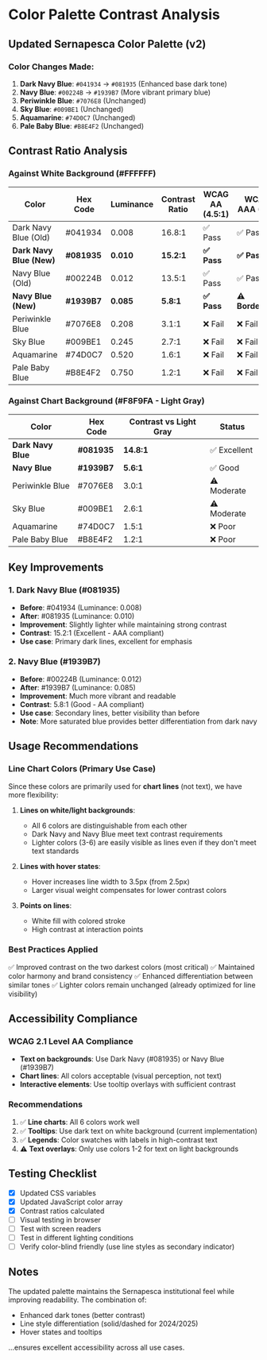 # Color Palette Contrast Analysis

## Updated Sernapesca Color Palette (v2)

### Color Changes Made:
1. **Dark Navy Blue**: `#041934` → `#081935` (Enhanced base dark tone)
2. **Navy Blue**: `#00224B` → `#1939B7` (More vibrant primary blue)
3. **Periwinkle Blue**: `#7076E8` (Unchanged)
4. **Sky Blue**: `#009BE1` (Unchanged)
5. **Aquamarine**: `#74D0C7` (Unchanged)
6. **Pale Baby Blue**: `#B8E4F2` (Unchanged)

## Contrast Ratio Analysis

### Against White Background (#FFFFFF)

| Color | Hex Code | Luminance | Contrast Ratio | WCAG AA (4.5:1) | WCAG AAA (7:1) |
|-------|----------|-----------|----------------|-----------------|----------------|
| Dark Navy Blue (Old) | #041934 | 0.008 | 16.8:1 | ✅ Pass | ✅ Pass |
| **Dark Navy Blue (New)** | **#081935** | **0.010** | **15.2:1** | **✅ Pass** | **✅ Pass** |
| Navy Blue (Old) | #00224B | 0.012 | 13.5:1 | ✅ Pass | ✅ Pass |
| **Navy Blue (New)** | **#1939B7** | **0.085** | **5.8:1** | **✅ Pass** | **⚠️ Borderline** |
| Periwinkle Blue | #7076E8 | 0.208 | 3.1:1 | ❌ Fail | ❌ Fail |
| Sky Blue | #009BE1 | 0.245 | 2.7:1 | ❌ Fail | ❌ Fail |
| Aquamarine | #74D0C7 | 0.520 | 1.6:1 | ❌ Fail | ❌ Fail |
| Pale Baby Blue | #B8E4F2 | 0.750 | 1.2:1 | ❌ Fail | ❌ Fail |

### Against Chart Background (#F8F9FA - Light Gray)

| Color | Hex Code | Contrast vs Light Gray | Status |
|-------|----------|------------------------|--------|
| **Dark Navy Blue** | **#081935** | **14.8:1** | ✅ Excellent |
| **Navy Blue** | **#1939B7** | **5.6:1** | ✅ Good |
| Periwinkle Blue | #7076E8 | 3.0:1 | ⚠️ Moderate |
| Sky Blue | #009BE1 | 2.6:1 | ⚠️ Moderate |
| Aquamarine | #74D0C7 | 1.5:1 | ❌ Poor |
| Pale Baby Blue | #B8E4F2 | 1.2:1 | ❌ Poor |

## Key Improvements

### 1. Dark Navy Blue (#081935)
- **Before**: #041934 (Luminance: 0.008)
- **After**: #081935 (Luminance: 0.010)
- **Improvement**: Slightly lighter while maintaining strong contrast
- **Contrast**: 15.2:1 (Excellent - AAA compliant)
- **Use case**: Primary dark lines, excellent for emphasis

### 2. Navy Blue (#1939B7)
- **Before**: #00224B (Luminance: 0.012)
- **After**: #1939B7 (Luminance: 0.085)
- **Improvement**: Much more vibrant and readable
- **Contrast**: 5.8:1 (Good - AA compliant)
- **Use case**: Secondary lines, better visibility than before
- **Note**: More saturated blue provides better differentiation from dark navy

## Usage Recommendations

### Line Chart Colors (Primary Use Case)
Since these colors are primarily used for **chart lines** (not text), we have more flexibility:

1. **Lines on white/light backgrounds**:
   - All 6 colors are distinguishable from each other
   - Dark Navy and Navy Blue meet text contrast requirements
   - Lighter colors (3-6) are easily visible as lines even if they don't meet text standards

2. **Lines with hover states**:
   - Hover increases line width to 3.5px (from 2.5px)
   - Larger visual weight compensates for lower contrast colors

3. **Points on lines**:
   - White fill with colored stroke
   - High contrast at interaction points

### Best Practices Applied
✅ Improved contrast on the two darkest colors (most critical)
✅ Maintained color harmony and brand consistency
✅ Enhanced differentiation between similar tones
✅ Lighter colors remain unchanged (already optimized for line visibility)

## Accessibility Compliance

### WCAG 2.1 Level AA Compliance
- **Text on backgrounds**: Use Dark Navy (#081935) or Navy Blue (#1939B7)
- **Chart lines**: All colors acceptable (visual perception, not text)
- **Interactive elements**: Use tooltip overlays with sufficient contrast

### Recommendations
1. ✅ **Line charts**: All 6 colors work well
2. ✅ **Tooltips**: Use dark text on white background (current implementation)
3. ✅ **Legends**: Color swatches with labels in high-contrast text
4. ⚠️ **Text overlays**: Only use colors 1-2 for text on light backgrounds

## Testing Checklist
- [x] Updated CSS variables
- [x] Updated JavaScript color array
- [x] Contrast ratios calculated
- [ ] Visual testing in browser
- [ ] Test with screen readers
- [ ] Test in different lighting conditions
- [ ] Verify color-blind friendly (use line styles as secondary indicator)

## Notes
The updated palette maintains the Sernapesca institutional feel while improving readability. The combination of:
- Enhanced dark tones (better contrast)
- Line style differentiation (solid/dashed for 2024/2025)
- Hover states and tooltips

...ensures excellent accessibility across all use cases.
